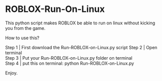 # ROBLOX-Run-On-Linux
This python script makes ROBLOX be able to run on linux without kicking you from the game.

How to use this?

Step 1 | First download the Run-ROBLOX-on-Linux.py script
Step 2 | Open terminal                                      
Step 3 | Put your Run-ROBLOX-on-Linux.py folder on terminal                                        
Step 4 | put this on terminal: python Run-ROBLOX-on-Linux.py

Enjoy.
